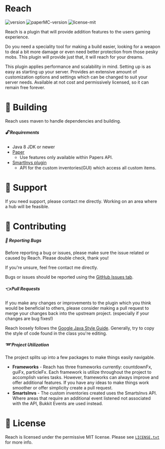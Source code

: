 # Reach
![version](https://img.shields.io/badge/Version-v2.0.3-brightgreen)
![paperMC-version](https://img.shields.io/badge/PaperMC-V1.16.2-blue)
![license-mit](https://img.shields.io/badge/License-MIT-purple)

Reach is a plugin that will provide addition features to the users gaming experience.

Do you need a speciality tool for making a build easier, looking for a weapon to deal a
bit more damage or even need better protection from those pesky mobs. This plugin will
provide just that, it will reach for your dreams.

This plugin applies performance and scalability in mind. Setting up is as easy as starting
up your server. Provides an extensive amount of customization options and settings which can
be changed to suit your server needs. Available at not cost and permissively licensed, so it
can remain free forever.

# :hammer: Building
Reach uses maven to handle dependencies and building.

##### :unlock: Requirements
* Java 8 JDK or newer
* [Paper](https://papermc.io/downloads)
  * Use features only available within Papers API.
* [SmartInvs plugin](https://www.spigotmc.org/resources/smartinvs-advanced-inventory-api.42835/)
  * API for the custom inventories(GUI) which access all custom items.

# :speech_balloon: Support
If you need support, please contact me directly. Working on an area where a hub will be feasible.

# :pencil: Contributing
##### :bug: Reporting Bugs 
Before reporting a bug or issues, please make sure the issue related or caused by Reach. Please 
double check, thank you!

If you're unsure, feel free contact me directly.

Bugs or issues should be reported using the [GitHub Issues tab](https://github.com/ProjectEzenity/Reach/issues).

##### :point_left: Pull Requests
If you make any changes or improvements to the plugin which you think would be beneficial to others,
please consider making a pull request to merge your changes back into the upstream project. (especially
if your changes are bug fixes!)

Reach loosely follows the [Google Java Style Guide](https://google.github.io/styleguide/javaguide.html).
Generally, try to copy the style of code found in the class you're editing.

##### :loop: Project Utilization
The project splits up into a few packages to make things easily navigable. 
* **Frameworks** - Reach has three frameworks currently: countdownFx, guiFx, particleFx. Each framework is
utilize throughout the project to accomplish varies tasks. However, frameworks can always improve and
offer additional features. If you have any ideas to make things work smoother or offer simplicity create
a pull request.
* **SmartsInvs** - The custom inventories created uses the SmartsInvs API. Where areas that require an
additional event listened not associated with the API, Bukkit Events are used instead.

# :scroll: License
Reach is licensed under the permissive MIT license. Please see [`LICENSE.txt`](https://github.com/ProjectEzenity/Reach/blob/master/LICENSE.txt) for more info.
